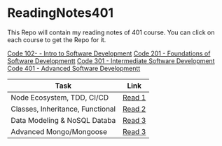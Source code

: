 # ReadingNotes401

This Repo will contain my reading notes of 401 course. You can click on each course to get the Repo for it.

[Code 102- - Intro to Software Development](https://github.com/Othabteh/learning-journal)
[Code 201 - Foundations of Software Developmentt](https://github.com/Othabteh/reading-notes)
[Code 301 - Intermediate Software Development](https://github.com/Othabteh/Reading-notes-301)
[Code 401 - Advanced Software Developmentt](https://github.com/Othabteh/ReadingNotes401)


| Task  |  Link |
|---|---|
| Node Ecosystem, TDD, CI/CD | [Read 1](https://osama-401-advanced-javascript.github.io/Reading-Notes-401/class-01)  |
|  Classes, Inheritance, Functional  | [Read 2](https://osama-401-advanced-javascript.github.io/Reading-Notes-401/class-02)  |
|  Data Modeling & NoSQL Databa  | [Read 3](https://osama-401-advanced-javascript.github.io/Reading-Notes-401/class-03)  |
|  Advanced Mongo/Mongoose  | [Read 3](https://osama-401-advanced-javascript.github.io/Reading-Notes-401/class-04)  |


